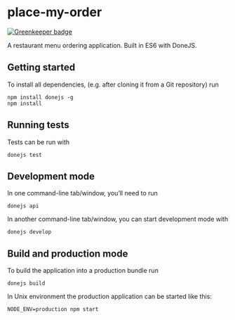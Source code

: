 # place-my-order

[![Greenkeeper badge](https://badges.greenkeeper.io/donejs/place-my-order.svg)](https://greenkeeper.io/)

A restaurant menu ordering application. Built in ES6 with DoneJS.

## Getting started

To install all dependencies, (e.g. after cloning it from a Git repository) run

```
npm install donejs -g
npm install
```

## Running tests

Tests can be run with

```
donejs test
```

## Development mode

In one command-line tab/window, you’ll need to run

```
donejs api
```

In another command-line tab/window, you can start development mode with

```
donejs develop
```

## Build and production mode

To build the application into a production bundle run

```
donejs build
```

In Unix environment the production application can be started like this:

```
NODE_ENV=production npm start
```
